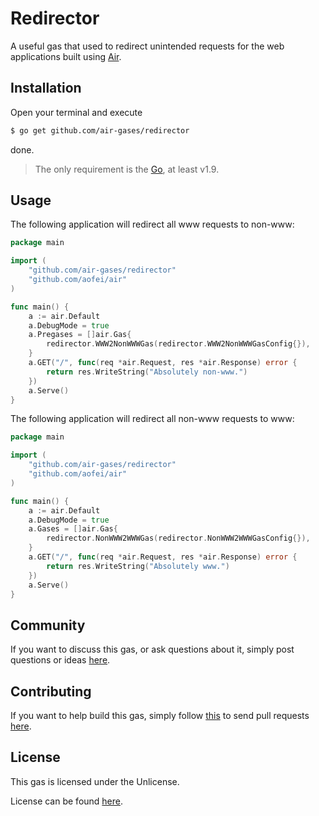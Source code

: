 # Redirector

A useful gas that used to redirect unintended requests for the web applications
built using [Air](https://github.com/aofei/air).

## Installation

Open your terminal and execute

```bash
$ go get github.com/air-gases/redirector
```

done.

> The only requirement is the [Go](https://golang.org), at least v1.9.

## Usage

The following application will redirect all www requests to non-www:

```go
package main

import (
	"github.com/air-gases/redirector"
	"github.com/aofei/air"
)

func main() {
	a := air.Default
	a.DebugMode = true
	a.Pregases = []air.Gas{
		redirector.WWW2NonWWWGas(redirector.WWW2NonWWWGasConfig{}),
	}
	a.GET("/", func(req *air.Request, res *air.Response) error {
		return res.WriteString("Absolutely non-www.")
	})
	a.Serve()
}
```

The following application will redirect all non-www requests to www:

```go
package main

import (
	"github.com/air-gases/redirector"
	"github.com/aofei/air"
)

func main() {
	a := air.Default
	a.DebugMode = true
	a.Gases = []air.Gas{
		redirector.NonWWW2WWWGas(redirector.NonWWW2WWWGasConfig{}),
	}
	a.GET("/", func(req *air.Request, res *air.Response) error {
		return res.WriteString("Absolutely www.")
	})
	a.Serve()
}
```

## Community

If you want to discuss this gas, or ask questions about it, simply post
questions or ideas [here](https://github.com/air-gases/redirector/issues).

## Contributing

If you want to help build this gas, simply follow
[this](https://github.com/air-gases/redirector/wiki/Contributing) to send pull
requests [here](https://github.com/air-gases/redirector/pulls).

## License

This gas is licensed under the Unlicense.

License can be found [here](LICENSE).
